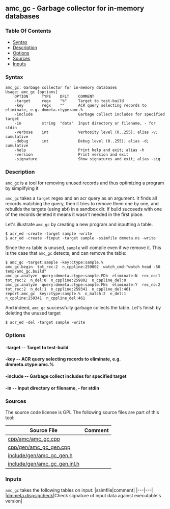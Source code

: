 ## amc_gc - Garbage collector for in-memory databases


### Table Of Contents
<a href="#table-of-contents"></a>
* [Syntax](#syntax)
* [Description](#description)
* [Options](#options)
* [Sources](#sources)
* [Inputs](#inputs)

### Syntax
<a href="#syntax"></a>
```
amc_gc: Garbage collector for in-memory databases
Usage: amc_gc [options]
    OPTION      TYPE    DFLT    COMMENT
    -target     regx    "%"     Target to test-build
    -key        regx    ""      ACR query selecting records to eliminate, e.g. dmmeta.ctype:amc.%
    -include                    Garbage collect includes for specified target
    -in         string  "data"  Input directory or filename, - for stdin
    -verbose    int             Verbosity level (0..255); alias -v; cumulative
    -debug      int             Debug level (0..255); alias -d; cumulative
    -help                       Print help and exit; alias -h
    -version                    Print version and exit
    -signature                  Show signatures and exit; alias -sig

```

### Description
<a href="#description"></a>

`amc_gc` is a tool for removing unused records and thus optimizing a program by simplifying it

`amc_gc` takes a `target` regex and an acr query as an argument. It finds all records
matching the query, then it tries to remove them one by one, and rebuilds the targets
(using abt) in a sandbox dir. If build succeeds with one of the records deleted
it means it wasn't needed in the first place.

Let's illustrate `amc_gc` by creating a new program and inputting a table.

    $ acr_ed -create -target sample -write
    $ acr_ed -create -finput -target sample -ssimfile dmmeta.ns -write

Since the `ns` table is unused, `sample` will compile even if we remove it. This is the
case that `amc_gc` detects, and can remove the table:

    $ amc_gc -target:sample -key:ctype:sample.%
    amc_gc.begin  tot_rec:2  n_cppline:259802  watch_cmd:"watch head -50 temp/amc_gc.build"
    amc_gc.analyze  query:dmmeta.ctype:sample.FDb  eliminate:N  rec_no:1  tot_rec:2  n_del:0  n_cppline:259802  n_cppline_del:0
    amc_gc.analyze  query:dmmeta.ctype:sample.FNs  eliminate:Y  rec_no:2  tot_rec:2  n_del:1  n_cppline:259341  n_cppline_del:461
    report.amc_gc  key:ctype:sample.%  n_match:2  n_del:1  n_cppline:259341  n_cppline_del:461

And indeed, `amc_gc` successfully garbage collects the table.
Let's finish by deleting the unused target

    $ acr_ed -del -target sample -write

### Options
<a href="#options"></a>

#### -target -- Target to test-build
<a href="#-target"></a>

#### -key -- ACR query selecting records to eliminate, e.g. dmmeta.ctype:amc.%
<a href="#-key"></a>

#### -include -- Garbage collect includes for specified target
<a href="#-include"></a>

#### -in -- Input directory or filename, - for stdin
<a href="#-in"></a>

### Sources
<a href="#sources"></a>
The source code license is GPL
The following source files are part of this tool:

|Source File|Comment|
|---|---|
|[cpp/amc/amc_gc.cpp](/cpp/amc/amc_gc.cpp)||
|[cpp/gen/amc_gc_gen.cpp](/cpp/gen/amc_gc_gen.cpp)||
|[include/gen/amc_gc_gen.h](/include/gen/amc_gc_gen.h)||
|[include/gen/amc_gc_gen.inl.h](/include/gen/amc_gc_gen.inl.h)||

### Inputs
<a href="#inputs"></a>
`amc_gc` takes the following tables on input:
|ssimfile|comment|
|---|---|
|[dmmeta.dispsigcheck](/txt/ssimdb/dmmeta/dispsigcheck.md)|Check signature of input data against executable's version|

